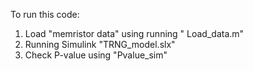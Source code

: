 To run this code:
1. Load "memristor data" using running " Load_data.m"
2. Running Simulink "TRNG_model.slx"
3. Check P-value using "Pvalue_sim" 
